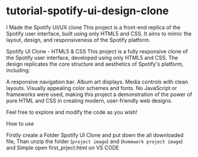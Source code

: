 # tutorial-spotify-ui-design-clone
I Made the Spotify UI/UX clone 
This project is a front-end replica of the Spotify user interface, built using only HTML5 and CSS. It aims to mimic the layout, design, and responsiveness of the Spotify platform.


Spotify UI Clone - HTML5 & CSS
This project is a fully responsive clone of the Spotify user interface, developed using only HTML5 and CSS. The design replicates the core structure and aesthetics of Spotify's platform, including:

A responsive navigation bar.
Album art displays.
Media controls with clean layouts.
Visually appealing color schemes and fonts.
No JavaScript or frameworks were used, making this project a demonstration of the power of pure HTML and CSS in creating modern, user-friendly web designs.

Feel free to explore and modify the code as you wish!

How to use 

Firstly create a Folder Spotify UI Clone and put down the all downloaded file,
Than unzip the folder (`project image`) and (`homework project image`)
and Simple open first_prject.html on VS CODE 
